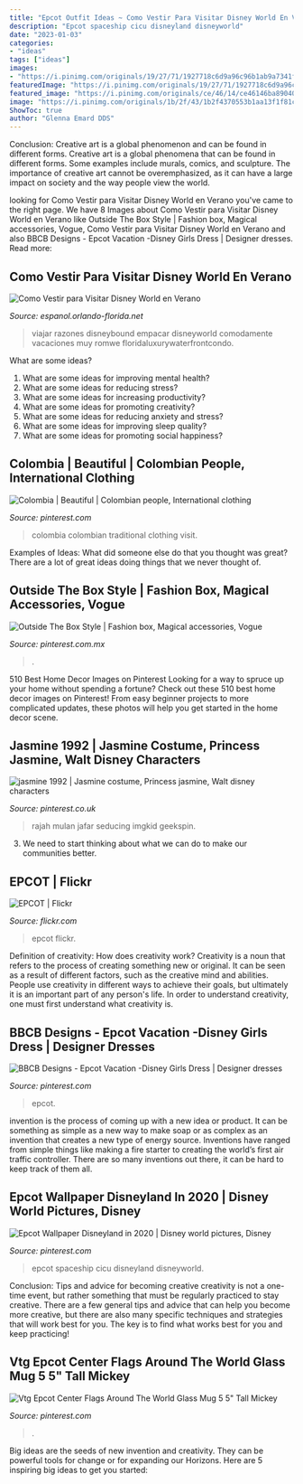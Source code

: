 ```yaml
---
title: "Epcot Outfit Ideas ~ Como Vestir Para Visitar Disney World En Verano"
description: "Epcot spaceship cicu disneyland disneyworld"
date: "2023-01-03"
categories:
- "ideas"
tags: ["ideas"]
images:
- "https://i.pinimg.com/originals/19/27/71/1927718c6d9a96c96b1ab9a7341f9a11.jpg"
featuredImage: "https://i.pinimg.com/originals/19/27/71/1927718c6d9a96c96b1ab9a7341f9a11.jpg"
featured_image: "https://i.pinimg.com/originals/ce/46/14/ce46146ba89040fd9f88c75b1a551cfb.jpg"
image: "https://i.pinimg.com/originals/1b/2f/43/1b2f4370553b1aa13f1f81c005b9aa24.jpg"
ShowToc: true
author: "Glenna Emard DDS"
---
```



Conclusion: Creative art is a global phenomenon and can be found in different forms.
Creative art is a global phenomena that can be found in different forms. Some examples include murals, comics, and sculpture. The importance of creative art cannot be overemphasized, as it can have a large impact on society and the way people view the world.

	

		
looking for Como Vestir para Visitar Disney World en Verano you've came to the right page. We have 8 Images about Como Vestir para Visitar Disney World en Verano like Outside The Box Style | Fashion box, Magical accessories, Vogue, Como Vestir para Visitar Disney World en Verano and also BBCB Designs - Epcot Vacation -Disney Girls Dress | Designer dresses. Read more:
		
    
## Como Vestir Para Visitar Disney World En Verano

<img loading=lazy src="https://s-media-cache-ak0.pinimg.com/736x/09/ec/2c/09ec2c2fda5567d674fdc0462b79173e.jpg" onerror="this.onerror=null;this.src='https://tse4.mm.bing.net/th?id=OIP.0Slo52tcRLTIh4-qwdALGgHaHS&amp;pid=15.1';" alt="Como Vestir para Visitar Disney World en Verano">

_Source: espanol.orlando-florida.net_

>viajar razones disneybound empacar disneyworld comodamente vacaciones muy romwe floridaluxurywaterfrontcondo. 

	

What are some ideas?
1. What are some ideas for improving mental health? 
2. What are some ideas for reducing stress? 
3. What are some ideas for increasing productivity? 
4. What are some ideas for promoting creativity?
5. What are some ideas for reducing anxiety and stress? 
6. What are some ideas for improving sleep quality?
7. What are some ideas for promoting social happiness?

    
## Colombia | Beautiful | Colombian People, International Clothing

<img loading=lazy src="https://i.pinimg.com/736x/6c/af/a4/6cafa4c72daafee298dd17f958a81d2c--world-cultures-colombia.jpg" onerror="this.onerror=null;this.src='https://tse1.mm.bing.net/th?id=OIP.V3hbq6f57sWllNTPi1hO5gHaJ5&amp;pid=15.1';" alt="Colombia | Beautiful | Colombian people, International clothing">

_Source: pinterest.com_

>colombia colombian traditional clothing visit. 

	

Examples of Ideas: What did someone else do that you thought was great?
There are a lot of great ideas doing things that we never thought of.

    
## Outside The Box Style | Fashion Box, Magical Accessories, Vogue

<img loading=lazy src="https://i.pinimg.com/736x/d5/7b/7e/d57b7ea5fc025e9baad8935c587cf0c0.jpg" onerror="this.onerror=null;this.src='https://tse3.mm.bing.net/th?id=OIP.vzOpq7jjwSnyq1Sv-wp64QHaHz&amp;pid=15.1';" alt="Outside The Box Style | Fashion box, Magical accessories, Vogue">

_Source: pinterest.com.mx_

>. 

	

510 Best Home Decor Images on Pinterest
Looking for a way to spruce up your home without spending a fortune? Check out these 510 best home decor images on Pinterest! From easy beginner projects to more complicated updates, these photos will help you get started in the home decor scene.

    
## Jasmine 1992 | Jasmine Costume, Princess Jasmine, Walt Disney Characters

<img loading=lazy src="https://i.pinimg.com/originals/19/27/71/1927718c6d9a96c96b1ab9a7341f9a11.jpg" onerror="this.onerror=null;this.src='https://tse4.mm.bing.net/th?id=OIP.sK5jTNeNwgp92nYncOJmIAHaEA&amp;pid=15.1';" alt="jasmine 1992 | Jasmine costume, Princess jasmine, Walt disney characters">

_Source: pinterest.co.uk_

>rajah mulan jafar seducing imgkid geekspin. 

	

3. We need to start thinking about what we can do to make our communities better.

    
## EPCOT | Flickr

<img loading=lazy src="https://live.staticflickr.com/8421/7658624448_1a823daf88_b.jpg" onerror="this.onerror=null;this.src='https://tse1.mm.bing.net/th?id=OIP.RPURzL_ptsPQ6zFZoNrExwHaLD&amp;pid=15.1';" alt="EPCOT | Flickr">

_Source: flickr.com_

>epcot flickr. 

	

Definition of creativity: How does creativity work?
Creativity is a noun that refers to the process of creating something new or original. It can be seen as a result of different factors, such as the creative mind and abilities. People use creativity in different ways to achieve their goals, but ultimately it is an important part of any person's life. In order to understand creativity, one must first understand what creativity is.

    
## BBCB Designs - Epcot Vacation -Disney Girls Dress | Designer Dresses

<img loading=lazy src="https://i.pinimg.com/originals/ce/46/14/ce46146ba89040fd9f88c75b1a551cfb.jpg" onerror="this.onerror=null;this.src='https://tse1.mm.bing.net/th?id=OIP.1WKEFbKV5ocShx-Kiwsd8gHaKb&amp;pid=15.1';" alt="BBCB Designs - Epcot Vacation -Disney Girls Dress | Designer dresses">

_Source: pinterest.com_

>epcot. 

	

invention is the process of coming up with a new idea or product. It can be something as simple as a new way to make soap or as complex as an invention that creates a new type of energy source. Inventions have ranged from simple things like making a fire starter to creating the world’s first air traffic controller. There are so many inventions out there, it can be hard to keep track of them all.

    
## Epcot Wallpaper Disneyland In 2020 | Disney World Pictures, Disney

<img loading=lazy src="https://i.pinimg.com/originals/1b/2f/43/1b2f4370553b1aa13f1f81c005b9aa24.jpg" onerror="this.onerror=null;this.src='https://tse4.mm.bing.net/th?id=OIP.i3qrM6AJC6pdIJdl4PPrrAHaHG&amp;pid=15.1';" alt="Epcot Wallpaper Disneyland in 2020 | Disney world pictures, Disney">

_Source: pinterest.com_

>epcot spaceship cicu disneyland disneyworld. 

	

Conclusion: Tips and advice for becoming creative
creativity is not a one-time event, but rather something that must be regularly practiced to stay creative. There are a few general tips and advice that can help you become more creative, but there are also many specific techniques and strategies that will work best for you. The key is to find what works best for you and keep practicing!

    
## Vtg Epcot Center Flags Around The World Glass Mug 5 5&quot; Tall Mickey

<img loading=lazy src="https://i.pinimg.com/originals/ca/3a/3f/ca3a3f3067d0289d3c4f5c9535466004.jpg" onerror="this.onerror=null;this.src='https://tse2.mm.bing.net/th?id=OIP.b37QMMe4KG3PTUdCQavQMwHaJ4&amp;pid=15.1';" alt="Vtg Epcot Center Flags Around The World Glass Mug 5 5&quot; Tall Mickey">

_Source: pinterest.com_

>. 

	

Big ideas are the seeds of new invention and creativity. They can be powerful tools for change or for expanding our Horizons. Here are 5 inspiring big ideas to get you started: 

